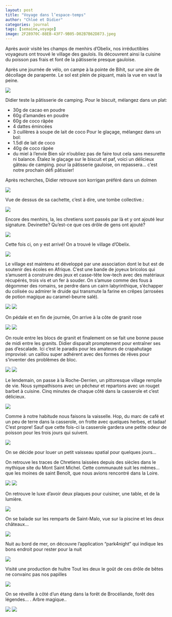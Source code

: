 ```yaml
---
layout: post
title: "Voyage dans l’espace-temps"
author: "Chloé et Didier"
categories: journal
tags: [semaine,voyage]
image: 2F28970C-88EB-43F7-9B05-D02B7B62D873.jpeg
---
```


Après avoir visité les champs de menhirs d’Obelix, nos irréductibles voyageurs ont trouvé le village des gaulois. Ils découvrent ainsi la cuisine du poisson pas frais et font de la pâtisserie presque gauloise.

Après une journée de vélo, on campe à la pointe de Bihit, sur une aire de décollage de parapente. Le sol est plein de piquant, mais la vue en vaut la peine.

<img src="/assets/img/897C493C-84AF-49B2-B836-2C62FD362E73.jpeg">

Didier teste la pâtisserie de camping. Pour le biscuit, mélangez dans un plat:
- 30g de cacao en poudre
- 60g d’amandes en poudre
- 60g de coco râpée
- 4 dattes émincées
- 3 cuillères à soupe de lait de coco
Pour le glaçage, mélangez dans un bol:
- 1.5dl de lait de coco
- 40g de coco râpée
- du miel à l’envie
Bien sûr n’oubliez pas de faire tout cela sans mesurette ni balance. Étalez le glaçage sur le biscuit et paf, voici un délicieux gâteau de camping.
pour la pâtisserie gauloise, on repassera... c’est notre prochain défi pâtissier!

Après recherches, Didier retrouve son korrigan préféré dans un dolmen

<img src="/assets/img/1B402F22-E1B1-4687-B501-52FC95C2C573.jpeg">

Vue de dessus de sa cachette, c’est à dire, une tombe collective.:

<img src="/assets/img/E02EC355-A42C-41F1-814D-FC9C9ED4741F.jpeg">

Encore des menhirs, la, les chretiens sont passés par là et y ont ajouté leur signature. Devinette? Qu’est-ce que ces drôle de gens ont ajouté?

<img src="/assets/img/2ECE7E33-6F8C-4753-AAAD-CCCBB5187585.jpeg">

Cette fois ci, on y est arrivé! On a trouvé le village d’Obelix.

<img src="/assets/img/7FFEB725-DD35-49CA-A613-1DD5149BDBDD.jpeg">

Le village est maintenu et développé par une association dont le but est de soutenir des écoles en Afrique. C’est une bande de joyeux bricolos qui s’amusent à construire des jeux et casse-tête low-tech avec des matériaux récupérés, trois vis et un fer à souder. On s’amuse comme des fous à dégommer des romains, se perdre dans un cairn labyrinthique, s’échapper du colisée ou admirer le druide qui transmute la farine en crêpes (arrosées de potion magique au caramel-beurre salé).

<img src="/assets/img/3CD56CA4-0ACA-4D75-B473-7104D52277D5.jpeg">

<img src="/assets/img/DBF04729-D765-4D70-9491-43FBB86C3623.jpeg">

On pédale et en fin de journée, On arrive à la côte de granit rose

<img src="/assets/img/67130A8D-42A1-4058-BFD3-65C8BC0688A2.jpeg">

<img src="/assets/img/D0E1D54B-5D4B-45F6-BE15-071D88F598B4.jpeg">

On roule entre les blocs de granit et finalement on se fait une bonne pause de midi entre les granits. Didier disparaît promptement pour entraîner ses pas d’escalade. Ici c’est le paradis pour les amateurs de crapahutage improvisé: un caillou super adhérent avec des formes de rêves pour s’inventer des problèmes de bloc.

<img src="/assets/img/981FFA27-8407-4D5F-9607-4A38637492F0.jpeg">


<img src="/assets/img/E577E8E1-D0F5-49F7-8756-EE433ECA1B0D.jpeg">

Le lendemain, on passe à la Roche-Derrien, un pittoresque village remplie de vie. Nous sympathisons avec un pêcheur et repartons avec un rouget barbet à cuisine. Cinq minutes de chaque côté dans la casserole et c’est délicieux.

<img src="/assets/img/63D37600-4671-4DB8-9069-195570C1EA33.jpeg ">

Comme à notre habitude nous faisons la vaisselle. Hop, du marc de café et un peu de terre dans la casserole, on frotte avec quelques herbes, et tadaa! C’est propre!
Sauf que cette fois-ci la casserole gardera une petite odeur de poisson pour les trois jours qui suivent.

<img src="/assets/img/7157F61E-EB80-433C-A742-9409EE080A36.jpeg">


On se décide pour louer un petit vaisseau spatial pour quelques jours...

On retrouve les traces de Chretiens laissées depuis des siècles dans le mythique site du Mont Saint Michel. Cette communauté suit les mêmes... que les moines de saint Benoît, que nous avions rencontré dans la Loire.

<img src="/assets/img/7DA03E9E-3EF4-4AC2-9736-DBDD7A6D2C95.jpeg">

<img src="/assets/img/60A21A4A-E442-43C6-9FE2-AFDB46F9F5D8.jpeg">

On retrouve le luxe d’avoir deux plaques pour cuisiner, une table, et de la lumière. 

<img src="/assets/img/070E657B-E36B-457D-84C6-889FB0F254D4.jpeg">

On se balade sur les remparts de Saint-Malo, vue sur la piscine et les deux châteaux...

<img src="/assets/img/1C0BBC36-EAB6-44B4-B31B-F5494077751B.jpeg">

Nuit au bord de mer, on découvre l’application “park4night” qui indique les bons endroit pour rester pour la nuit 

<img src="/assets/img/29E40C67-C42E-4A89-8B8D-7833167C31EF.jpeg">




Visité une production de huître 
Tout les deux le goût de ces drôle de bêtes ne convainc pas nos papilles 

<img src="/assets/img/FB0B2463-E0FB-4D5A-9247-43442ED927B9.jpeg">

On se réveille à côté d’un étang dans la forêt de Brocéliande, forêt des légendes... . Arbre magique..

<img src="/assets/img/987D252F-D027-4C6A-9256-409DEEB0179B.jpeg">

<img src="/assets/img/D9442661-2CA8-41F6-BFDA-9893E22E2F47.jpeg">
